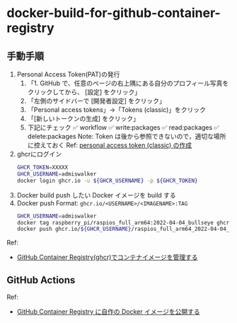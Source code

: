 # docker-build-for-github-container-registry

## 手動手順

1. Personal Access Token(PAT)の発行
   1. 「1. GitHub で、任意のページの右上隅にある自分のプロフィール写真をクリックしてから、 [設定] をクリック」
   1. 「左側のサイドバーで [開発者設定] をクリック」
   1. 「Personal access tokens」→「Tokens (classic)」をクリック
   1. 「[新しいトークンの生成] をクリック」
   1. 下記にチェック
      ✅ workflow
      ✅ write:packages
        ✅ read:packages
      ✅ delete:packages
   Note: Token は後から参照できないので，適切な場所に控えておく
   Ref: [personal access token (classic) の作成](https://docs.github.com/ja/authentication/keeping-your-account-and-data-secure/managing-your-personal-access-tokens#personal-access-token-classic-%E3%81%AE%E4%BD%9C%E6%88%90)
1. ghcrにログイン
   ```bash
   GHCR_TOKEN=XXXXX
   GHCR_USERNAME=admiswalker
   docker login ghcr.io -u ${GHCR_USERNAME} -p ${GHCR_TOKEN}
   ```
1. Docker build
   push したい Docker イメージを build する
1. Docker push
   Format: `ghcr.io/<USERNAME>/<IMAGENAME>:TAG`
   ```bash
   GHCR_USERNAME=admiswalker
   docker tag raspberry_pi/raspios_full_arm64:2022-04-04_bullseye ghcr.io/${GHCR_USERNAME}/raspios_full_arm64_2022-04-04_bullseye:2024-08-12-update
   docker push ghcr.io/${GHCR_USERNAME}/raspios_full_arm64_2022-04-04_bullseye:2024-08-12-update
   ```

Ref:
- [GitHub Container Registry(ghcr)でコンテナイメージを管理する](https://qiita.com/Jazuma/items/aca397e081a7825d0dec)

## GitHub Actions



Ref:
- [GitHub Container Registry に自作の Docker イメージを公開する](https://zenn.dev/515hikaru/articles/migrate-to-ghcr)


